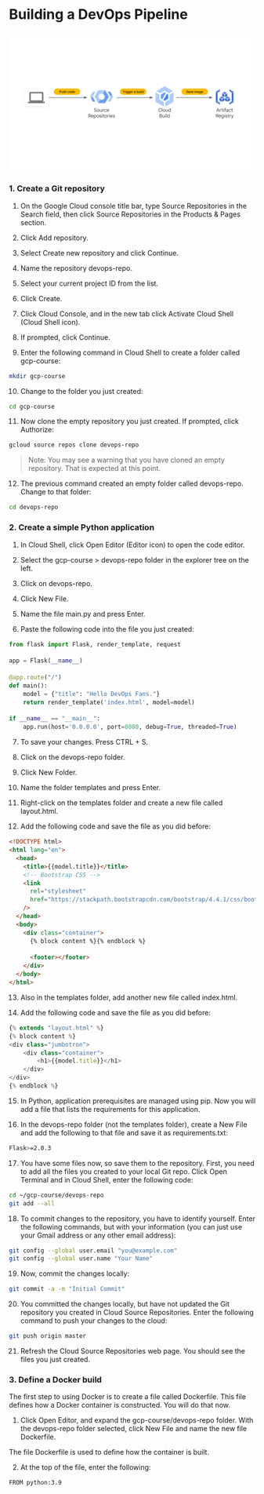 # Building a DevOps Pipeline

![alt text](image.png)

### 1. Create a Git repository

1. On the Google Cloud console title bar, type Source Repositories in the Search field, then click Source Repositories in the Products & Pages section.

2. Click Add repository.

3. Select Create new repository and click Continue.

4. Name the repository devops-repo.

5. Select your current project ID from the list.

6. Click Create.

7. Click Cloud Console, and in the new tab click Activate Cloud Shell (Cloud Shell icon).

8. If prompted, click Continue.

9. Enter the following command in Cloud Shell to create a folder called gcp-course:

```bash
mkdir gcp-course
```

10. Change to the folder you just created:

```bash
cd gcp-course
```

11. Now clone the empty repository you just created. If prompted, click Authorize:

```bash
gcloud source repos clone devops-repo
```

> Note: You may see a warning that you have cloned an empty repository. That is expected at this point.

12. The previous command created an empty folder called devops-repo. Change to that folder:

```bash
cd devops-repo
```

### 2. Create a simple Python application

1. In Cloud Shell, click Open Editor (Editor icon) to open the code editor.

2. Select the gcp-course > devops-repo folder in the explorer tree on the left.

3. Click on devops-repo.

4. Click New File.

5. Name the file main.py and press Enter.

6. Paste the following code into the file you just created:

```python
from flask import Flask, render_template, request

app = Flask(__name__)

@app.route("/")
def main():
    model = {"title": "Hello DevOps Fans."}
    return render_template('index.html', model=model)

if __name__ == "__main__":
    app.run(host='0.0.0.0', port=8080, debug=True, threaded=True)
```

7. To save your changes. Press CTRL + S.

8. Click on the devops-repo folder.

9. Click New Folder.

10. Name the folder templates and press Enter.

11. Right-click on the templates folder and create a new file called layout.html.

12. Add the following code and save the file as you did before:

```html
<!DOCTYPE html>
<html lang="en">
  <head>
    <title>{{model.title}}</title>
    <!-- Bootstrap CSS -->
    <link
      rel="stylesheet"
      href="https://stackpath.bootstrapcdn.com/bootstrap/4.4.1/css/bootstrap.min.css"
    />
  </head>
  <body>
    <div class="container">
      {% block content %}{% endblock %}

      <footer></footer>
    </div>
  </body>
</html>
```

13. Also in the templates folder, add another new file called index.html.

14. Add the following code and save the file as you did before:

```js
{% extends "layout.html" %}
{% block content %}
<div class="jumbotron">
    <div class="container">
        <h1>{{model.title}}</h1>
    </div>
</div>
{% endblock %}
```

15. In Python, application prerequisites are managed using pip. Now you will add a file that lists the requirements for this application.

16. In the devops-repo folder (not the templates folder), create a New File and add the following to that file and save it as requirements.txt:

```bash
Flask>=2.0.3
```

17. You have some files now, so save them to the repository. First, you need to add all the files you created to your local Git repo. Click Open Terminal and in Cloud Shell, enter the following code:

```bash
cd ~/gcp-course/devops-repo
git add --all
```

18. To commit changes to the repository, you have to identify yourself. Enter the following commands, but with your information (you can just use your Gmail address or any other email address):

```bash
git config --global user.email "you@example.com"
git config --global user.name "Your Name"
```

19. Now, commit the changes locally:

```bash
git commit -a -m "Initial Commit"
```

20. You committed the changes locally, but have not updated the Git repository you created in Cloud Source Repositories. Enter the following command to push your changes to the cloud:

```bash
git push origin master
```

21. Refresh the Cloud Source Repositories web page. You should see the files you just created.

### 3. Define a Docker build

The first step to using Docker is to create a file called Dockerfile. This file defines how a Docker container is constructed. You will do that now.

1. Click Open Editor, and expand the gcp-course/devops-repo folder. With the devops-repo folder selected, click New File and name the new file Dockerfile.

The file Dockerfile is used to define how the container is built.

2. At the top of the file, enter the following:

```bash
FROM python:3.9
```
